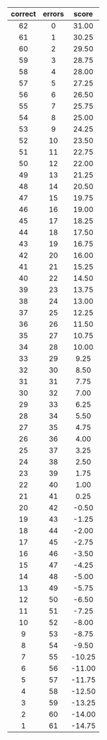|   correct|    errors|     score|
|:--------:|:--------:|:--------:|
|        62|         0|     31.00|
|        61|         1|     30.25|
|        60|         2|     29.50|
|        59|         3|     28.75|
|        58|         4|     28.00|
|        57|         5|     27.25|
|        56|         6|     26.50|
|        55|         7|     25.75|
|        54|         8|     25.00|
|        53|         9|     24.25|
|        52|        10|     23.50|
|        51|        11|     22.75|
|        50|        12|     22.00|
|        49|        13|     21.25|
|        48|        14|     20.50|
|        47|        15|     19.75|
|        46|        16|     19.00|
|        45|        17|     18.25|
|        44|        18|     17.50|
|        43|        19|     16.75|
|        42|        20|     16.00|
|        41|        21|     15.25|
|        40|        22|     14.50|
|        39|        23|     13.75|
|        38|        24|     13.00|
|        37|        25|     12.25|
|        36|        26|     11.50|
|        35|        27|     10.75|
|        34|        28|     10.00|
|        33|        29|      9.25|
|        32|        30|      8.50|
|        31|        31|      7.75|
|        30|        32|      7.00|
|        29|        33|      6.25|
|        28|        34|      5.50|
|        27|        35|      4.75|
|        26|        36|      4.00|
|        25|        37|      3.25|
|        24|        38|      2.50|
|        23|        39|      1.75|
|        22|        40|      1.00|
|        21|        41|      0.25|
|        20|        42|     -0.50|
|        19|        43|     -1.25|
|        18|        44|     -2.00|
|        17|        45|     -2.75|
|        16|        46|     -3.50|
|        15|        47|     -4.25|
|        14|        48|     -5.00|
|        13|        49|     -5.75|
|        12|        50|     -6.50|
|        11|        51|     -7.25|
|        10|        52|     -8.00|
|         9|        53|     -8.75|
|         8|        54|     -9.50|
|         7|        55|    -10.25|
|         6|        56|    -11.00|
|         5|        57|    -11.75|
|         4|        58|    -12.50|
|         3|        59|    -13.25|
|         2|        60|    -14.00|
|         1|        61|    -14.75|
